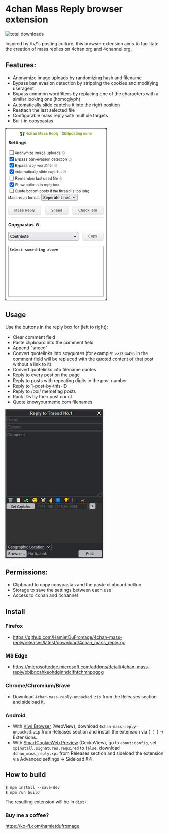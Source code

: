 # 4chan Mass Reply browser extension
<img alt="total downloads" src="https://img.shields.io/github/downloads/HamletDuFromage/4chan-mass-quote/total">

Inspired by /tv/'s posting culture, this browser extension aims to facilitate the creation of mass replies on 4chan.org and 4channel.org.

## Features:

- Anonymize image uploads by randomizing hash and filename
- Bypass ban evasion detection by stripping the cookies and modifying useragent
- Bypass common wordfilters by replacing one of the characters with a similar looking one (homoglyph)
- Automatically slide captcha it into the right position
- Reattach the last selected file
- Configurable mass reply with multiple targets
- Built-in copypastas

![popup](screenshots/popup.png)

## Usage
Use the buttons in the reply box for (left to right):
- Clear comment field
- Paste clipboard into the comment field
- Append "sneed"
- Convert quotelinks into soyquotes (for example: `>>1234456` in the comment field will be replaced with the quoted content of that post without a link to it)
- Convert quotelinks into filename quotes
- Reply to every post on the page
- Reply to posts with repeating digits in the post number
- Reply to 1-post-by-this-ID
- Reply to /pol/ memeflag posts
- Rank IDs by their post count
- Quote knowyourmeme.com filenames

![replybox](screenshots/replybox.png)


## Permissions:
- Clipboard to copy copypastas and the paste clipboard button
- Storage to save the settings between each use
- Access to 4chan and 4channel

## Install
### Firefox
- https://github.com/HamletDuFromage/4chan-mass-reply/releases/latest/download/4chan_mass_reply.xpi

### MS Edge
- https://microsoftedge.microsoft.com/addons/detail/4chan-mass-reply/objbncahkeohdginhdcifhfchmhpoggg

### Chrome/Chromium/Brave
- Download `4chan-mass-reply-unpacked.zip` from the Releases section and sideload it.

### Android
- With [Kiwi Browser](https://kiwibrowser.com/) (WebView), download `4chan-mass-reply-unpacked.zip` from Releases section and install the extension via ( ⋮ ) -> Extensions.
- With [SmartCookieWeb Preview](https://github.com/CookieJarApps/SmartCookieWeb-Preview/releases/latest) (GeckoView), go to `about:config`, set `xpinstall.signatures.required` to `false`, download `
4chan_mass_reply.xpi ` from Releases section and sideload the extension via Advanced settings -> Sideload XPI.

## How to build
```
$ npm install --save-dev
$ npm run build
```
The resulting extension will be in `dist/`.

### Buy me a coffee?
https://ko-fi.com/hamletdufromage
